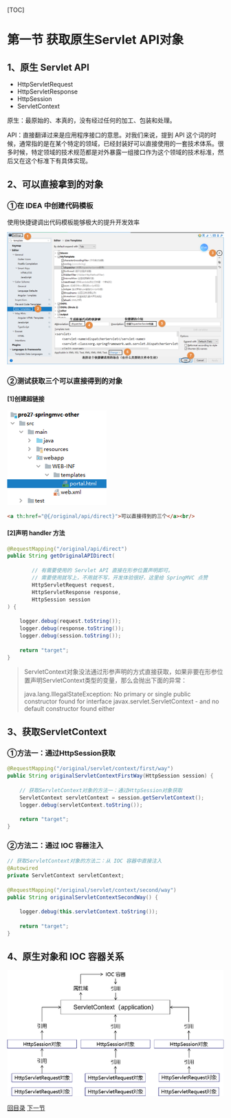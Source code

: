 [TOC]

# 第一节 获取原生Servlet API对象

## 1、原生 Servlet API

- HttpServletRequest
- HttpServletResponse
- HttpSession
- ServletContext

原生：最原始的、本真的，没有经过任何的加工、包装和处理。

API：直接翻译过来是应用程序接口的意思。对我们来说，提到 API 这个词的时候，通常指的是在某个特定的领域，已经封装好可以直接使用的一套技术体系。很多时候，特定领域的技术规范都是对外暴露一组接口作为这个领域的技术标准，然后又在这个标准下有具体实现。



## 2、可以直接拿到的对象

### ①在 IDEA 中创建代码模板

使用快捷键调出代码模板能够极大的提升开发效率

![images](images/img001.png)



### ②测试获取三个可以直接得到的对象

#### [1]创建超链接

![images](images/img002.png)

```html
<a th:href="@{/original/api/direct}">可以直接得到的三个</a><br/>
```



#### [2]声明 handler 方法

```java
@RequestMapping("/original/api/direct")
public String getOriginalAPIDirect(
        
        // 有需要使用的 Servlet API 直接在形参位置声明即可。
        // 需要使用就写上，不用就不写，开发体验很好，这里给 SpringMVC 点赞
        HttpServletRequest request,
        HttpServletResponse response,
        HttpSession session
) {
    
    logger.debug(request.toString());
    logger.debug(response.toString());
    logger.debug(session.toString());
    
    return "target";
}
```



> ServletContext对象没法通过形参声明的方式直接获取，如果非要在形参位置声明ServletContext类型的变量，那么会抛出下面的异常：
>
> java.lang.IllegalStateException: No primary or single public constructor found for interface javax.servlet.ServletContext - and no default constructor found either



## 3、获取ServletContext

### ①方法一：通过HttpSession获取

```java
@RequestMapping("/original/servlet/context/first/way")
public String originalServletContextFirstWay(HttpSession session) {
    
    // 获取ServletContext对象的方法一：通过HttpSession对象获取
    ServletContext servletContext = session.getServletContext();
    logger.debug(servletContext.toString());
    
    return "target";
}
```



### ②方法二：通过 IOC 容器注入

```java
// 获取ServletContext对象的方法二：从 IOC 容器中直接注入
@Autowired
private ServletContext servletContext;
    
@RequestMapping("/original/servlet/context/second/way")
public String originalServletContextSecondWay() {
    
    logger.debug(this.servletContext.toString());
    
    return "target";
}
```



## 4、原生对象和 IOC 容器关系

![images](images/img003.png)



[回目录](index.html) [下一节](verse02.html)